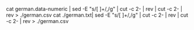 cat german.data-numeric | sed -E "s/[ ]+/,/g" | cut -c 2- | rev | cut -c 2- | rev  > ./german.csv
cat ./german.txt| sed -E "s/[ ]+/,/g" | cut -c 2- | rev | cut -c 2- | rev  > ./german.csv
